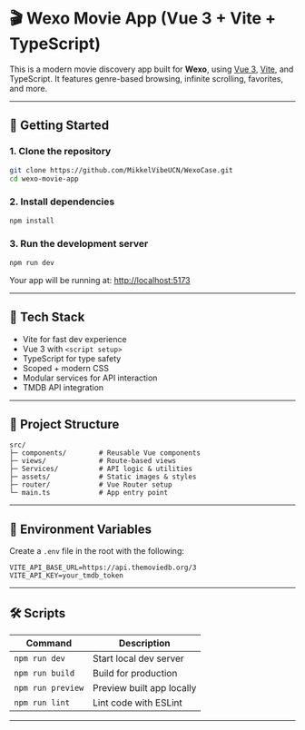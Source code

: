 # 🎬 Wexo Movie App (Vue 3 + Vite + TypeScript)

This is a modern movie discovery app built for **Wexo**, using [Vue 3](https://vuejs.org/), [Vite](https://vitejs.dev/), and TypeScript. It features genre-based browsing, infinite scrolling, favorites, and more.

---

## 🚀 Getting Started

### 1. Clone the repository

```bash
git clone https://github.com/MikkelVibeUCN/WexoCase.git
cd wexo-movie-app
```

### 2. Install dependencies

```bash
npm install
```

### 3. Run the development server

```bash
npm run dev
```

Your app will be running at: [http://localhost:5173](http://localhost:5173)

---

## 🧪 Tech Stack

- Vite for fast dev experience
- Vue 3 with `<script setup>`
- TypeScript for type safety
- Scoped + modern CSS
- Modular services for API interaction
- TMDB API integration

---

## 📁 Project Structure

```
src/
├─ components/        # Reusable Vue components
├─ views/             # Route-based views
├─ Services/          # API logic & utilities
├─ assets/            # Static images & styles
├─ router/            # Vue Router setup
└─ main.ts            # App entry point
```

---

## 🔐 Environment Variables

Create a `.env` file in the root with the following:

```
VITE_API_BASE_URL=https://api.themoviedb.org/3
VITE_API_KEY=your_tmdb_token
```

---

## 🛠 Scripts

| Command           | Description                 |
|------------------|-----------------------------|
| `npm run dev`     | Start local dev server      |
| `npm run build`   | Build for production        |
| `npm run preview` | Preview built app locally   |
| `npm run lint`    | Lint code with ESLint       |

---
